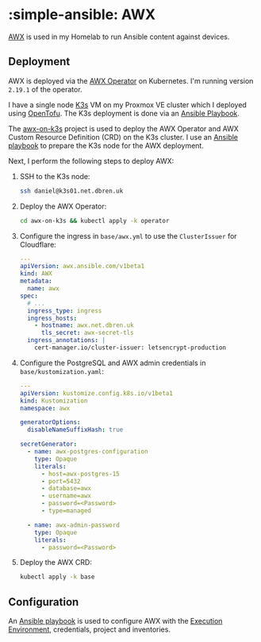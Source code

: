 # :simple-ansible: AWX

[AWX](https://github.com/ansible/awx) is used in my Homelab to run Ansible content against devices.

## Deployment

AWX is deployed via the [AWX Operator](https://github.com/ansible/awx-operator) on Kubernetes. I'm running version `2.19.1` of the operator.

I have a single node [K3s](https://k3s.io/) VM on my Proxmox VE cluster which I deployed using [OpenTofu](../infrastructure/opentofu.md). The K3s deployment is done via an [Ansible Playbook](https://github.com/dbrennand/home-ops/blob/dev/ansible/playbooks/playbook-k3s-deploy.yml).

The [awx-on-k3s](https://github.com/kurokobo/awx-on-k3s) project is used to deploy the AWX Operator and AWX Custom Resource Definition (CRD) on the K3s cluster. I use an [Ansible playbook](https://github.com/dbrennand/home-ops/blob/dev/ansible/playbooks/playbook-awx-deploy.yml) to prepare the K3s node for the AWX deployment.

Next, I perform the following steps to deploy AWX:

1. SSH to the K3s node:

    ```bash
    ssh daniel@k3s01.net.dbren.uk
    ```

2. Deploy the AWX Operator:

    ```bash
    cd awx-on-k3s && kubectl apply -k operator
    ```

3. Configure the ingress in `base/awx.yml` to use the `ClusterIssuer` for Cloudflare:

    ```yaml
    ---
    apiVersion: awx.ansible.com/v1beta1
    kind: AWX
    metadata:
      name: awx
    spec:
      # ...
      ingress_type: ingress
      ingress_hosts:
        - hostname: awx.net.dbren.uk
          tls_secret: awx-secret-tls
      ingress_annotations: |
        cert-manager.io/cluster-issuer: letsencrypt-production
    ```

3. Configure the PostgreSQL and AWX admin credentials in `base/kustomization.yaml`:

    ```yaml
    ---
    apiVersion: kustomize.config.k8s.io/v1beta1
    kind: Kustomization
    namespace: awx

    generatorOptions:
      disableNameSuffixHash: true

    secretGenerator:
      - name: awx-postgres-configuration
        type: Opaque
        literals:
          - host=awx-postgres-15
          - port=5432
          - database=awx
          - username=awx
          - password=<Password>
          - type=managed

      - name: awx-admin-password
        type: Opaque
        literals:
          - password=<Password>
    ```

4. Deploy the AWX CRD:

    ```bash
    kubectl apply -k base
    ```

## Configuration

An [Ansible playbook](https://github.com/dbrennand/home-ops/blob/dev/ansible/playbooks/playbook-awx.yml) is used to configure AWX with the [Execution Environment](execution-environment.md), credentials, project and inventories.
